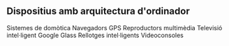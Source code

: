## Dispositius amb arquitectura d'ordinador
Sistemes de domòtica
Navegadors GPS
Reproductors multimèdia
Televisió intel·ligent
Google Glass
Rellotges intel·ligents
Videoconsoles
